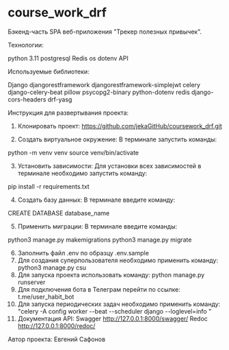 # course_work_drf

Бэкенд-часть SPA веб-приложения "Трекер полезных привычек".

Технологии:

python 3.11
postgresql
Redis
os
dotenv
API

Используемые библиотеки:

Django
djangorestframework
djangorestframework-simplejwt
celery
django-celery-beat
pillow
psycopg2-binary
python-dotenv
redis
django-cors-headers
drf-yasg

Инструкция для развертывания проекта:

1. Клонировать проект:
https://github.com/jekaGitHub/coursework_drf.git

2. Создать виртуальное окружение:
В терминале запустить команды:

python -m venv venv
source venv/bin/activate

3. Установить зависимости:
Для установки всех зависимостей в терминале необходимо запустить команду:

pip install -r requirements.txt

4. Cоздать базу данных:
В терминале введите команду:

CREATE DATABASE database_name

5. Применить миграции:
В терминале введите команды:

python3 manage.py makemigrations 
python3 manage.py migrate

6. Заполнить файл .env по образцу .env.sample
7. Для создания суперпользователя необходимо применить команду:
python3 manage.py csu
8. Для запуска проекта использовать команду: 
python manage.py runserver
9. Для подключения бота в Телеграм перейти по ссылке:
t.me/user_habit_bot
10. Для запуска периодических задач необходимо применить команду: 
"celery -A config worker --beat --scheduler django --loglevel=info "
11. Документация API:
Swagger http://127.0.0.1:8000/swagger/
Redoc http://127.0.0.1:8000/redoc/

Автор проекта: Евгений Сафонов